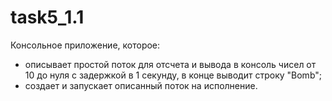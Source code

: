 # task5_1.1
Консольное приложение, которое:
- описывает простой поток для отсчета и вывода в консоль чисел от 10 до нуля с задержкой в 1 секунду, в конце выводит строку "Bomb";
- создает и запускает описанный поток на исполнение.
